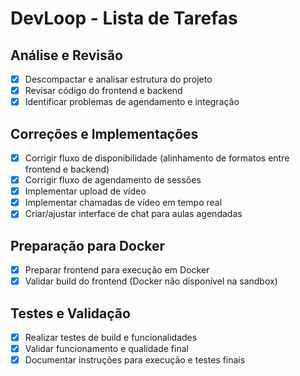 # DevLoop - Lista de Tarefas

## Análise e Revisão
- [x] Descompactar e analisar estrutura do projeto
- [x] Revisar código do frontend e backend
- [x] Identificar problemas de agendamento e integração

## Correções e Implementações
- [x] Corrigir fluxo de disponibilidade (alinhamento de formatos entre frontend e backend)
- [x] Corrigir fluxo de agendamento de sessões
- [x] Implementar upload de vídeo
- [x] Implementar chamadas de vídeo em tempo real
- [x] Criar/ajustar interface de chat para aulas agendadas

## Preparação para Docker
- [x] Preparar frontend para execução em Docker
- [x] Validar build do frontend (Docker não disponível na sandbox)

## Testes e Validação
- [x] Realizar testes de build e funcionalidades
- [x] Validar funcionamento e qualidade final
- [x] Documentar instruções para execução e testes finais
